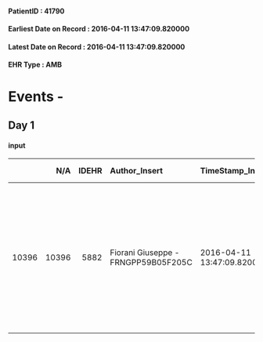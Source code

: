 
#### PatientID : 41790
#### Earliest Date on Record : 2016-04-11 13:47:09.820000
#### Latest Date on Record : 2016-04-11 13:47:09.820000
#### EHR Type : AMB

# Events - 

## Day 1

#### input
|       |    N/A |   IDEHR | Author_Insert                       | TimeStamp_Insert           | EHRType   |   PatientID |   IDDigitalSignDocument | persone_vicine   |   Unnamed: 0_x.1 |   IDANAMNESI_SOCIALE | Patient   | FamigliaAltro   | Paziente_T   | FamigliaAltro_T   |   Non_Rilevabile_x.1 | Note_Non_Rilevabile_x.1   | opt_Problemi   | Note_I                                                                                                                                                                               | ds_note_timori                                                                                                              | opt_paziente_a   | opt_famiglia_a   | opt_adeguatezza   | opt_paziente_solo   | ds_note_con                                                                                                                                       | opt_presente_assente   | Presenza_minori   | Caregiver_principale   | opt_capacita     | ds_familiari_coinv   | opt_necessario   | opt_presente   | opt_risorse_ec   | opt_paziente_psi   | opt_Ins_vol   | opt_paziente_ad   | opt_caregiver_ad   | opt_esenzione   | opt_inv_civile   |   invalidita_perc | ds_codice_es   | Needs     | Domestic partnership   | Fragility   | opt_disponibilita_f   | opt_indennita_acc   | opt_legge   | opt_famiglia_psi   | opt_disponibilit_paz   |
|------:|-------:|--------:|:------------------------------------|:---------------------------|:----------|------------:|------------------------:|:-----------------|-----------------:|---------------------:|:----------|:----------------|:-------------|:------------------|---------------------:|:--------------------------|:---------------|:-------------------------------------------------------------------------------------------------------------------------------------------------------------------------------------|:----------------------------------------------------------------------------------------------------------------------------|:-----------------|:-----------------|:------------------|:--------------------|:--------------------------------------------------------------------------------------------------------------------------------------------------|:-----------------------|:------------------|:-----------------------|:-----------------|:---------------------|:-----------------|:---------------|:-----------------|:-------------------|:--------------|:------------------|:-------------------|:----------------|:-----------------|------------------:|:---------------|:----------|:-----------------------|:------------|:----------------------|:--------------------|:------------|:-------------------|:-----------------------|
| 10396 |  10396 |    5882 | Fiorani Giuseppe - FRNGPP59B05F205C | 2016-04-11 13:47:09.820000 | AMB       |       41790 |                  331711 | N/A              |             3008 |                 1942 | Si#1      | Si#1            | Si#1         | Si#1              |                    0 | NR                        | No#0           | Secondo la figlia la pz ha espresso pi√π volte la consapevolezza che sta morendo. La figlia mi √® sembrata coerente e congruente ad un percorso di sole cure palliative di fine vita | Dal colloquio non sono emersi specifici timori relativamente ai sintomi. La fine vita sembra un evento atteso,anche a breve | Indefinite#2     | Congruenti#1     | Si#1              | No#0                | La pz √® vedova da 23 anni e vive da sola. Da circa un mese √® assistita al domicilio da una badante per la gestione dell'assistenza nelle 24 ore | Presente#1             | No#0              | La figlia Maria Luisa  | Incrementabile#1 | I figli              | Si#1             | Si#1           | Adeguate#1       | No#0               | No#0          | Totale#2          | Totale#2           | Si#1            | Si#1             |               100 | IC14           | Clinici#0 | Badante#1              | nessuna#0   | Si#1                  | Si#1                | Si#1        | No#0               | Si#1                   |


